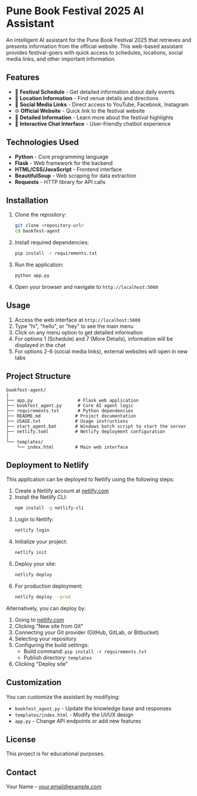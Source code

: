 # Pune Book Festival 2025 AI Assistant

An intelligent AI assistant for the Pune Book Festival 2025 that retrieves and presents information from the official website. This web-based assistant provides festival-goers with quick access to schedules, locations, social media links, and other important information.

## Features

- 📅 **Festival Schedule** - Get detailed information about daily events
- 📍 **Location Information** - Find venue details and directions
- 🔗 **Social Media Links** - Direct access to YouTube, Facebook, Instagram
- 🌐 **Official Website** - Quick link to the festival website
- 📖 **Detailed Information** - Learn more about the festival highlights
- 💬 **Interactive Chat Interface** - User-friendly chatbot experience

## Technologies Used

- **Python** - Core programming language
- **Flask** - Web framework for the backend
- **HTML/CSS/JavaScript** - Frontend interface
- **BeautifulSoup** - Web scraping for data extraction
- **Requests** - HTTP library for API calls

## Installation

1. Clone the repository:
   ```bash
   git clone <repository-url>
   cd bookfest-agent
   ```

2. Install required dependencies:
   ```bash
   pip install -r requirements.txt
   ```

3. Run the application:
   ```bash
   python app.py
   ```

4. Open your browser and navigate to `http://localhost:5000`

## Usage

1. Access the web interface at `http://localhost:5000`
2. Type "hi", "hello", or "hey" to see the main menu
3. Click on any menu option to get detailed information
4. For options 1 (Schedule) and 7 (More Details), information will be displayed in the chat
5. For options 2-6 (social media links), external websites will open in new tabs

## Project Structure

```
bookfest-agent/
│
├── app.py                 # Flask web application
├── bookfest_agent.py      # Core AI agent logic
├── requirements.txt       # Python dependencies
├── README.md             # Project documentation
├── USAGE.txt             # Usage instructions
├── start_agent.bat       # Windows batch script to start the server
├── netlify.toml          # Netlify deployment configuration
│
└── templates/
    └── index.html        # Main web interface
```

## Deployment to Netlify

This application can be deployed to Netlify using the following steps:

1. Create a Netlify account at [netlify.com](https://netlify.com)
2. Install the Netlify CLI:
   ```bash
   npm install -g netlify-cli
   ```
3. Login to Netlify:
   ```bash
   netlify login
   ```
4. Initialize your project:
   ```bash
   netlify init
   ```
5. Deploy your site:
   ```bash
   netlify deploy
   ```
6. For production deployment:
   ```bash
   netlify deploy --prod
   ```

Alternatively, you can deploy by:
1. Going to [netlify.com](https://netlify.com)
2. Clicking "New site from Git"
3. Connecting your Git provider (GitHub, GitLab, or Bitbucket)
4. Selecting your repository
5. Configuring the build settings:
   - Build command: `pip install -r requirements.txt`
   - Publish directory: `templates`
6. Clicking "Deploy site"

## Customization

You can customize the assistant by modifying:

- `bookfest_agent.py` - Update the knowledge base and responses
- `templates/index.html` - Modify the UI/UX design
- `app.py` - Change API endpoints or add new features

## License

This project is for educational purposes.

## Contact

Your Name - your.email@example.com